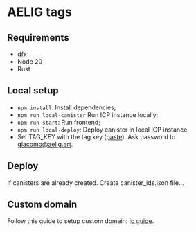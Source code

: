 # AELIG tags

## Requirements

- [dfx](https://internetcomputer.org/docs/current/developer-docs/getting-started/install/#installing-dfx)
- Node 20
- Rust

## Local setup

- `npm install`: Install dependencies;
- `npm run local-canister` Run ICP instance locally;
- `npm run start`: Run frontend;
- `npm run local-deploy`: Deploy canister in local ICP instance.
- Set TAG_KEY with the tag key ([paste](https://paste.digital/?p=Hdzu5BPjOnuaHq-Tmhyot)). Ask password to giacomo@aelig.art.

## Deploy

If canisters are already created. Create canister_ids.json file...

## Custom domain

Follow this guide to setup custom domain: [ic guide](https://internetcomputer.org/docs/current/developer-docs/web-apps/custom-domains/using-custom-domains).


